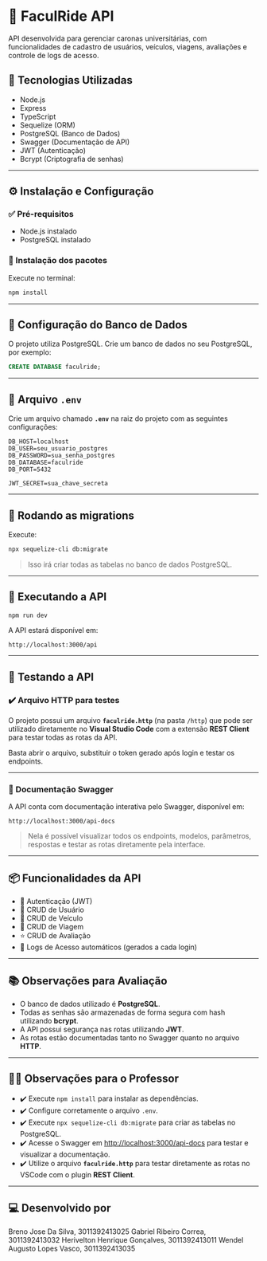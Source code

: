 
# 🚗 FaculRide API

API desenvolvida para gerenciar caronas universitárias, com funcionalidades de cadastro de usuários, veículos, viagens, avaliações e controle de logs de acesso.

## 🧠 Tecnologias Utilizadas
- Node.js
- Express
- TypeScript
- Sequelize (ORM)
- PostgreSQL (Banco de Dados)
- Swagger (Documentação de API)
- JWT (Autenticação)
- Bcrypt (Criptografia de senhas)

---

## ⚙️ Instalação e Configuração

### ✅ Pré-requisitos
- Node.js instalado
- PostgreSQL instalado

### 🔧 Instalação dos pacotes
Execute no terminal:

```bash
npm install
```

---

## 🔑 Configuração do Banco de Dados

O projeto utiliza PostgreSQL. Crie um banco de dados no seu PostgreSQL, por exemplo:

```sql
CREATE DATABASE faculride;
```

---

## 📄 Arquivo `.env`

Crie um arquivo chamado **`.env`** na raiz do projeto com as seguintes configurações:

```
DB_HOST=localhost
DB_USER=seu_usuario_postgres
DB_PASSWORD=sua_senha_postgres
DB_DATABASE=faculride
DB_PORT=5432

JWT_SECRET=sua_chave_secreta
```

---

## 🔗 Rodando as migrations

Execute:

```bash
npx sequelize-cli db:migrate
```

> Isso irá criar todas as tabelas no banco de dados PostgreSQL.

---

## 🚀 Executando a API

```bash
npm run dev
```

A API estará disponível em:

```
http://localhost:3000/api
```

---

## 🧪 Testando a API

### ✔️ Arquivo HTTP para testes

O projeto possui um arquivo **`faculride.http`** (na pasta `/http`) que pode ser utilizado diretamente no **Visual Studio Code** com a extensão **REST Client** para testar todas as rotas da API.

Basta abrir o arquivo, substituir o token gerado após login e testar os endpoints.

---

### 📑 Documentação Swagger

A API conta com documentação interativa pelo Swagger, disponível em:

```
http://localhost:3000/api-docs
```

> Nela é possível visualizar todos os endpoints, modelos, parâmetros, respostas e testar as rotas diretamente pela interface.

---

## 📦 Funcionalidades da API

- 🔑 Autenticação (JWT)
- 👤 CRUD de Usuário
- 🚗 CRUD de Veículo
- 📅 CRUD de Viagem
- ⭐ CRUD de Avaliação
- 📝 Logs de Acesso automáticos (gerados a cada login)

---

## 📚 Observações para Avaliação

- O banco de dados utilizado é **PostgreSQL**.
- Todas as senhas são armazenadas de forma segura com hash utilizando **bcrypt**.
- A API possui segurança nas rotas utilizando **JWT**.
- As rotas estão documentadas tanto no Swagger quanto no arquivo **HTTP**.

---

## 👨‍🏫 Observações para o Professor

- ✔️ Execute `npm install` para instalar as dependências.
- ✔️ Configure corretamente o arquivo `.env`.
- ✔️ Execute `npx sequelize-cli db:migrate` para criar as tabelas no PostgreSQL.
- ✔️ Acesse o Swagger em [http://localhost:3000/api-docs](http://localhost:3000/api-docs) para testar e visualizar a documentação.
- ✔️ Utilize o arquivo **`faculride.http`** para testar diretamente as rotas no VSCode com o plugin **REST Client**.

---

## 💻 Desenvolvido por
Breno Jose Da Silva, 3011392413025
Gabriel Ribeiro Correa, 3011392413032
Herivelton Henrique Gonçalves, 3011392413011
Wendel Augusto Lopes Vasco, 3011392413035



